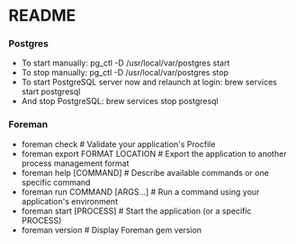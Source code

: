 # README

### Postgres ###
* To start manually:
pg_ctl -D /usr/local/var/postgres start
* To stop manually:
pg_ctl -D /usr/local/var/postgres stop
* To start PostgreSQL server now and relaunch at login:
brew services start postgresql
* And stop PostgreSQL:
brew services stop postgresql

### Foreman ###
* foreman check                   # Validate your application's Procfile
* foreman export FORMAT LOCATION  # Export the application to another process management format
* foreman help [COMMAND]          # Describe available commands or one specific command
* foreman run COMMAND [ARGS...]   # Run a command using your application's environment
* foreman start [PROCESS]         # Start the application (or a specific PROCESS)
* foreman version                 # Display Foreman gem version
